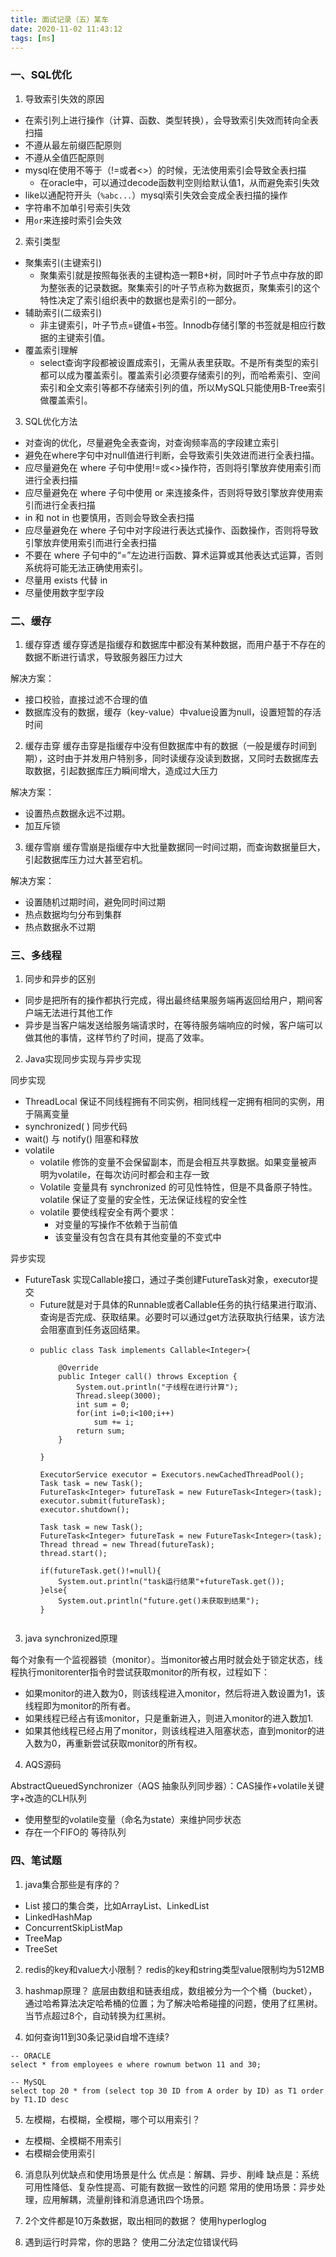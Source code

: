 ```yaml
---
title: 面试记录（五）某车
date: 2020-11-02 11:43:12
tags: [ms]
---
```


### 一、SQL优化

1. 导致索引失效的原因

+	在索引列上进行操作（计算、函数、类型转换），会导致索引失效而转向全表扫描
+	不遵从最左前缀匹配原则
+	不遵从全值匹配原则
+	mysql在使用不等于（!=或者<>）的时候，无法使用索引会导致全表扫描
	+	在oracle中，可以通过decode函数判空则给默认值1，从而避免索引失效
+	like以通配符开头（`%abc...`）mysql索引失效会变成全表扫描的操作
+	字符串不加单引号索引失效
+	用`or`来连接时索引会失效


2. 索引类型


+	聚集索引(主键索引)
	+	聚集索引就是按照每张表的主键构造一颗B+树，同时叶子节点中存放的即为整张表的记录数据。聚集索引的叶子节点称为数据页，聚集索引的这个特性决定了索引组织表中的数据也是索引的一部分。
+	辅助索引(二级索引)
	+	非主键索引，叶子节点=键值+书签。Innodb存储引擎的书签就是相应行数据的主键索引值。
+	覆盖索引理解
	+	select查询字段都被设置成索引，无需从表里获取。不是所有类型的索引都可以成为覆盖索引。覆盖索引必须要存储索引的列，而哈希索引、空间索引和全文索引等都不存储索引列的值，所以MySQL只能使用B-Tree索引做覆盖索引。


3. SQL优化方法

+	对查询的优化，尽量避免全表查询，对查询频率高的字段建立索引
+	避免在where字句中对null值进行判断，会导致索引失效进而进行全表扫描。
+	应尽量避免在 where 子句中使用!=或<>操作符，否则将引擎放弃使用索引而进行全表扫描
+	应尽量避免在 where 子句中使用 or 来连接条件，否则将导致引擎放弃使用索引而进行全表扫描
+	in 和 not in 也要慎用，否则会导致全表扫描
+	应尽量避免在 where 子句中对字段进行表达式操作、函数操作，否则将导致引擎放弃使用索引而进行全表扫描
+	不要在 where 子句中的“=”左边进行函数、算术运算或其他表达式运算，否则系统将可能无法正确使用索引。  
+	尽量用 exists 代替 in 
+	尽量使用数字型字段

### 二、缓存

1. 缓存穿透
缓存穿透是指缓存和数据库中都没有某种数据，而用户基于不存在的数据不断进行请求，导致服务器压力过大

解决方案：
+	接口校验，直接过滤不合理的值
+	数据库没有的数据，缓存（key-value）中value设置为null，设置短暂的存活时间


2. 缓存击穿
缓存击穿是指缓存中没有但数据库中有的数据（一般是缓存时间到期），这时由于并发用户特别多，同时读缓存没读到数据，又同时去数据库去取数据，引起数据库压力瞬间增大，造成过大压力

解决方案：
+	设置热点数据永远不过期。
+	加互斥锁

3. 缓存雪崩
缓存雪崩是指缓存中大批量数据同一时间过期，而查询数据量巨大，引起数据库压力过大甚至宕机。

解决方案：
+	设置随机过期时间，避免同时间过期
+	热点数据均匀分布到集群
+	热点数据永不过期

### 三、多线程

1. 同步和异步的区别

+	同步是把所有的操作都执行完成，得出最终结果服务端再返回给用户，期间客户端无法进行其他工作
+	异步是当客户端发送给服务端请求时，在等待服务端响应的时候，客户端可以做其他的事情，这样节约了时间，提高了效率。

2. Java实现同步实现与异步实现

同步实现
+	ThreadLocal  保证不同线程拥有不同实例，相同线程一定拥有相同的实例，用于隔离变量
+	synchronized( )  同步代码
+	wait() 与 notify() 阻塞和释放
+	volatile
	+	volatile 修饰的变量不会保留副本，而是会相互共享数据。如果变量被声明为volatile，在每次访问时都会和主存一致
	+	Volatile 变量具有 synchronized 的可见性特性，但是不具备原子特性。volatile 保证了变量的安全性，无法保证线程的安全性
	+	volatile 要使线程安全有两个要求：
		+	对变量的写操作不依赖于当前值
		+	该变量没有包含在具有其他变量的不变式中

异步实现
+	FutureTask 实现Callable接口，通过子类创建FutureTask对象，executor提交
	+	Future就是对于具体的Runnable或者Callable任务的执行结果进行取消、查询是否完成、获取结果。必要时可以通过get方法获取执行结果，该方法会阻塞直到任务返回结果。
	+	```
		public class Task implements Callable<Integer>{
			
			@Override
			public Integer call() throws Exception {
				System.out.println("子线程在进行计算");
				Thread.sleep(3000);
				int sum = 0;
				for(int i=0;i<100;i++)
					sum += i;
				return sum;
			}

		}
		
		ExecutorService executor = Executors.newCachedThreadPool();
        Task task = new Task();
        FutureTask<Integer> futureTask = new FutureTask<Integer>(task);
        executor.submit(futureTask);
        executor.shutdown();
		
		Task task = new Task();
		FutureTask<Integer> futureTask = new FutureTask<Integer>(task);
		Thread thread = new Thread(futureTask);
		thread.start();
		
		if(futureTask.get()!=null){  
			System.out.println("task运行结果"+futureTask.get());
		}else{
			System.out.println("future.get()未获取到结果"); 
		}
	```

3. java synchronized原理

每个对象有一个监视器锁（monitor）。当monitor被占用时就会处于锁定状态，线程执行monitorenter指令时尝试获取monitor的所有权，过程如下：
+	如果monitor的进入数为0，则该线程进入monitor，然后将进入数设置为1，该线程即为monitor的所有者。
+	如果线程已经占有该monitor，只是重新进入，则进入monitor的进入数加1.
+	如果其他线程已经占用了monitor，则该线程进入阻塞状态，直到monitor的进入数为0，再重新尝试获取monitor的所有权。


4. AQS源码

AbstractQueuedSynchronizer（AQS 抽象队列同步器）：CAS操作+volatile关键字+改造的CLH队列
+	使用整型的volatile变量（命名为state）来维护同步状态
+	存在一个FIFO的 等待队列


### 四、笔试题

1. java集合那些是有序的？
+	List 接口的集合类，比如ArrayList、LinkedList
+	LinkedHashMap
+	ConcurrentSkipListMap
+	TreeMap
+	TreeSet

2. redis的key和value大小限制？
redis的key和string类型value限制均为512MB

3. hashmap原理？
底层由数组和链表组成，数组被分为一个个桶（bucket），通过哈希算法决定哈希桶的位置；为了解决哈希碰撞的问题，使用了红黑树。当节点超过8个，自动转换为红黑树。

4. 如何查询11到30条记录id自增不连续?

```
-- ORACLE
select * from employees e where rownum betwon 11 and 30;

-- MySQL
select top 20 * from (select top 30 ID from A order by ID) as T1 order by T1.ID desc
```

5. 左模糊，右模糊，全模糊，哪个可以用索引？

+	左模糊、全模糊不用索引
+	右模糊会使用索引

6. 消息队列优缺点和使用场景是什么
优点是：解耦、异步、削峰
缺点是：系统可用性降低、复杂性提高、可能有数据一致性的问题
常用的使用场景：异步处理，应用解耦，流量削锋和消息通讯四个场景。

7. 2个文件都是10万条数据，取出相同的数据？
使用hyperloglog

8. 遇到运行时异常，你的思路？
使用二分法定位错误代码

